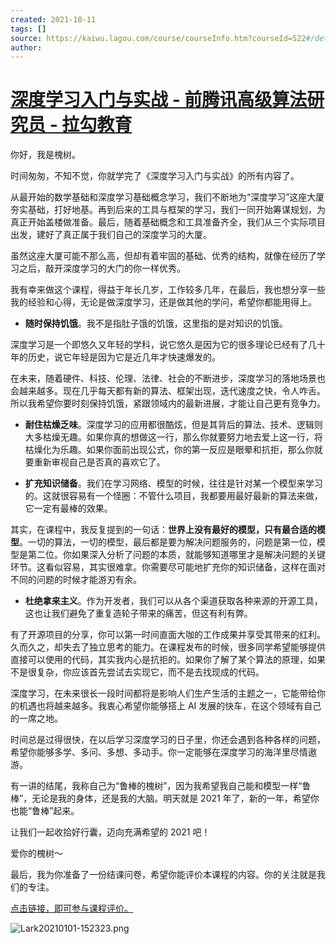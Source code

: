 ```yaml
---
created: 2021-10-11
tags: []
source: https://kaiwu.lagou.com/course/courseInfo.htm?courseId=522#/detail/pc?id=4974
author: 
---
```


# [深度学习入门与实战 - 前腾讯高级算法研究员 - 拉勾教育](https://kaiwu.lagou.com/course/courseInfo.htm?courseId=522#/detail/pc?id=4974)


你好，我是槐树。

时间匆匆，不知不觉，你就学完了《深度学习入门与实战》的所有内容了。

从最开始的数学基础和深度学习基础概念学习，我们不断地为“深度学习”这座大厦夯实基础，打好地基。再到后来的工具与框架的学习，我们一同开始筹谋规划，为真正开始盖楼做准备。最后，随着基础概念和工具准备齐全，我们从三个实际项目出发，建好了真正属于我们自己的深度学习的大厦。

虽然这座大厦可能不那么高，但却有着牢固的基础、优秀的结构，就像在经历了学习之后，敲开深度学习的大门的你一样优秀。

我有幸来做这个课程，得益于年长几岁，工作较多几年，在最后，我也想分享一些我的经验和心得，无论是做深度学习，还是做其他的学问，希望你都能用得上。

-   **随时保持饥饿**。我不是指肚子饿的饥饿，这里指的是对知识的饥饿。
    

深度学习是一个即悠久又年轻的学科，说它悠久是因为它的很多理论已经有了几十年的历史，说它年轻是因为它是近几年才快速爆发的。

在未来，随着硬件、科技、伦理、法律、社会的不断进步，深度学习的落地场景也会越来越多。现在几乎每天都有新的算法、框架出现，迭代速度之快，令人咋舌。所以我希望你要时刻保持饥饿，紧跟领域内的最新进展，才能让自己更有竞争力。

-   **耐住枯燥乏味**。深度学习的应用都很酷炫，但是其背后的算法、技术、逻辑则大多枯燥无趣。如果你真的想做这一行，那么你就要努力地去爱上这一行，将枯燥化为乐趣。如果你面前出现公式，你的第一反应是眼晕和抗拒，那么你就要重新审视自己是否真的喜欢它了。
    
-   **扩充知识储备**。我们在学习网络、模型的时候，往往是针对某一个模型来学习的。这就很容易有一个怪圈：不管什么项目，我都要用最好最新的算法来做，它一定有最棒的效果。
    

其实，在课程中，我反复提到的一句话：**世界上没有最好的模型，只有最合适的模型**。一切的算法，一切的模型，最后都是要为解决问题服务的，问题是第一位，模型是第二位。你如果深入分析了问题的本质，就能够知道哪里才是解决问题的关键环节。这看似容易，其实很难拿。你需要尽可能地扩充你的知识储备，这样在面对不同的问题的时候才能游刃有余。

-   **杜绝拿来主义**。作为开发者，我们可以从各个渠道获取各种来源的开源工具，这也让我们避免了重复造轮子带来的痛苦，但这有利有弊。
    

有了开源项目的分享，你可以第一时间直面大咖的工作成果并享受其带来的红利。久而久之，却失去了独立思考的能力。在课程发布的时候，很多同学希望能够提供直接可以使用的代码，其实我内心是抗拒的。如果你了解了某个算法的原理，如果不是很复杂，你应该首先尝试去实现它，而不是去找现成的代码。

深度学习，在未来很长一段时间都将是影响人们生产生活的主题之一，它能带给你的机遇也将越来越多。我衷心希望你能够搭上 AI 发展的快车，在这个领域有自己的一席之地。

时间总是过得很快，在以后学习深度学习的日子里，你还会遇到各种各样的问题，希望你能够多学、多问、多想、多动手。你一定能够在深度学习的海洋里尽情遨游。

有一讲的结尾，我称自己为“鲁棒的槐树”，因为我希望我自己能和模型一样“鲁棒”，无论是我的身体，还是我的大脑。明天就是 2021 年了，新的一年，希望你也能“鲁棒”起来。

让我们一起收拾好行囊，迈向充满希望的 2021 吧！

爱你的槐树～

最后，我为你准备了一份结课问卷，希望你能评价本课程的内容。你的关注就是我们的专注。

[点击链接，即可参与课程评价。](https://wj.qq.com/s2/7782830/a008/)

![Lark20210101-152323.png](https://s0.lgstatic.com/i/image/M00/8C/8A/CgqCHl_uzfaAPFe3AAU36aUOASo174.png)
